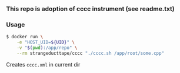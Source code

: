 ### This repo is adoption of cccc instrument (see readme.txt)

### Usage
```bash
$ docker run \
    -e "HOST_UID=${UID}" \
    -v "$(pwd):/app/repo" \
    --rm strangeducttape/cccc "./cccc.sh /app/root/some.cpp"
```
Creates `cccc.xml` in current dir